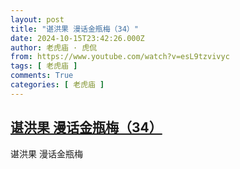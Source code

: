```yaml
---
layout: post
title: "谌洪果 漫话金瓶梅（34）"
date: 2024-10-15T23:42:26.000Z
author: 老虎庙 · 虎侃
from: https://www.youtube.com/watch?v=esL9tzvivyc
tags: [ 老虎庙 ]
comments: True
categories: [ 老虎庙 ]
---
```

<!--1729035746000-->
[谌洪果 漫话金瓶梅（34）](https://www.youtube.com/watch?v=esL9tzvivyc)
------

<div>
谌洪果 漫话金瓶梅
</div>
